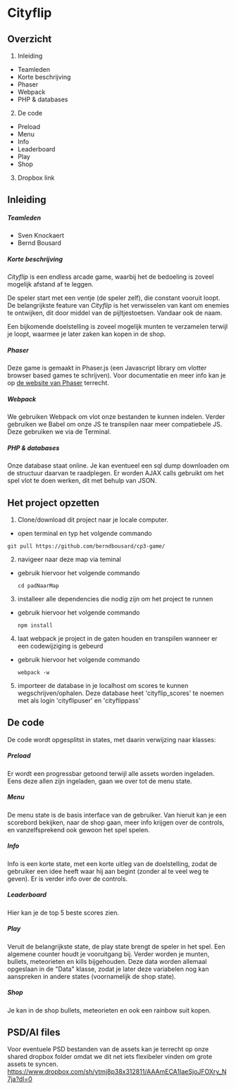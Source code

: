 # Cityflip

## Overzicht
1. Inleiding
  * Teamleden
  * Korte beschrijving
  * Phaser
  * Webpack
  * PHP & databases
2. De code
  * Preload
  * Menu
  * Info
  * Leaderboard
  * Play
  * Shop
3. Dropbox link

## Inleiding

##### Teamleden
* Sven Knockaert
* Bernd Bousard

##### Korte beschrijving
*Cityflip* is een endless arcade game, waarbij het de bedoeling is zoveel mogelijk afstand af te leggen.

De speler start met een ventje (de speler zelf), die constant vooruit loopt. De belangrijkste feature van *Cityflip*
is het verwisselen van kant om enemies te ontwijken, dit door middel van de pijltjestoetsen. Vandaar ook de naam.

Een bijkomende doelstelling is zoveel mogelijk munten te verzamelen terwijl je loopt,
waarmee je later zaken kan kopen in de shop.

##### Phaser
Deze game is gemaakt in Phaser.js (een Javascript library om vlotter browser based games te schrijven).
Voor documentatie en meer info kan je op [de website van Phaser](http://phaser.io/) terrecht. 

##### Webpack
We gebruiken Webpack om vlot onze bestanden te kunnen indelen. Verder gebruiken we Babel om onze JS te transpilen naar meer
compatiebele JS. Deze gebruiken we via de Terminal.


##### PHP & databases
Onze database staat online. Je kan eventueel een sql dump downloaden om de structuur daarvan te raadplegen. Er worden AJAX calls gebruikt om het spel vlot te doen werken, dit met behulp van JSON.


## Het project opzetten
1. Clone/download dit project naar je locale computer.
  * open terminal en typ het volgende commando
  ```
  git pull https://github.com/berndbousard/cp3-game/
  ```
2. navigeer naar deze map via teminal
  * gebruik hiervoor het volgende commando
    ```
    cd padNaarMap
    ```
3. installeer alle dependencies die nodig zijn om het project te runnen
  * gebruik hiervoor het volgende commando
    ```
    npm install
    ```
4. laat webpack je project in de gaten houden en transpilen wanneer er een codewijziging is gebeurd
  * gebruik hiervoor het volgende commando
    ```
    webpack -w
    ```
5. importeer de database in je localhost om scores te kunnen wegschrijven/ophalen. Deze database heet 'cityflip_scores' te noemen met als login 'cityflipuser' en 'cityflippass' 

## De code
De code wordt opgesplitst in states, met daarin verwijzing naar klasses:

##### Preload
Er wordt een progressbar getoond terwijl alle assets worden ingeladen. Eens deze allen zijn ingeladen, gaan we over
tot de menu state.

##### Menu
De menu state is de basis interface van de gebruiker. Van hieruit kan je een scorebord bekijken, naar de shop gaan, meer info krijgen over de controls, en vanzelfsprekend ook gewoon het spel spelen.

##### Info
Info is een korte state, met een korte uitleg van de doelstelling, zodat de gebruiker een idee heeft waar hij aan begint (zonder al te veel weg te geven). Er is verder info over de controls.

##### Leaderboard
Hier kan je de top 5 beste scores zien.

##### Play
Veruit de belangrijkste state, de play state brengt de speler in het spel. Een algemene counter houdt je vooruitgang bij.
Verder worden je munten, bullets, meteorieten en kills bijgehouden. Deze data worden allemaal opgeslaan in de "Data" klasse, zodat je later deze variabelen nog kan aanspreken in andere states (voornamelijk de shop state).

##### Shop
Je kan in de shop bullets, meteorieten en ook een rainbow suit kopen.

## PSD/AI files
Voor eventuele PSD bestanden van de assets kan je terrecht op onze shared dropbox folder omdat we dit net iets flexibeler vinden om grote assets te syncen.
https://www.dropbox.com/sh/ytmj8p38x312811/AAAmECA1IaeSjoJFOXry_N7ja?dl=0